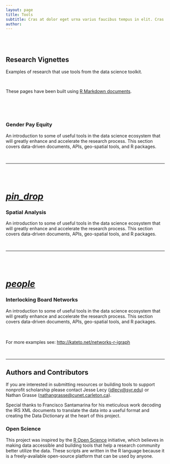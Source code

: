 ```yaml
---
layout: page
title: Tools
subtitle: Cras at dolor eget urna varius faucibus tempus in elit. Cras a dui imperdiet, tempus metus quis, pharetra turpis.
author:
---
```




<br>
<br>


<h2 class="center orange-text">Research Vignettes</h2>

<p class="center light">Examples of research that use tools from the data science toolkit.</p> 

<br>

<p class="center light">These pages have been built using <a href="http://rmarkdown.rstudio.com/">R Markdown documents</a>.</p>


<br>
<br>







 <div class="icon-block">
   <a href="https://lecy.github.io/arnova-2017-workshop/workshop/coding_gender.html">
   <h1 class="center" style="color:Orange;"><i data-uk-icon="icon: database; ratio: 5" class=""></i></h1></a>
   <h3 class="center">Gender Pay Equity</h3>

<div class="col l3 s12"></div>
<div class="col l6 s12">
   <p class="center light">An introduction to some of useful tools in the data science ecosystem that will greatly enhance and accelerate the research process. This section covers data-driven documents, APIs, geo-spatial tools, and R packages.</p>
</div>
</div>

<br> 

------------------------------------------------------------------   
 






<br>
<br>



<div class="icon-block">
  
   <a href="https://lecy.github.io/arnova-2017-workshop/workshop/spatial_example.html">
   <h1 class="center orange-text"><i class="large material-icons">pin_drop</i></h1></a>
   <h3 class="center">Spatial Analysis</h3>
   <div class="col s12 m6"><p class="center light">An introduction to some of useful tools in the data science ecosystem that will greatly enhance and accelerate the research process. This section covers data-driven documents, APIs, geo-spatial tools, and R packages.</p></div>

</div>

<br> 

-----------------------------------------   




<br>
<br>




<div class="icon-block">
  <div class="col s12 m4">
   <a href="https://lecy.github.io/arnova-2017-workshop/workshop/board_networks.html">
   <h1 class="center orange-text"><i class="large material-icons">people</i></h1></a>
   <h3 class="center">Interlocking Board Networks</h3>

   <p class="center light">An introduction to some of useful tools in the data science ecosystem that will greatly enhance and accelerate the research process. This section covers data-driven documents, APIs, geo-spatial tools, and R packages.
   
   <br><br>For more examples see:  http://kateto.net/networks-r-igraph </p>
</div>
</div>



<br>

------------------------------------------------------------------ 



## Authors and Contributors

If you are interested in submitting resources or building tools to support nonprofit scholarship please contact Jesse Lecy (jdlecy@syr.edu) or Nathan Grasse (nathangrasse@cunet.carleton.ca).

Special thanks to Francisco Santamarina for his meticulous work decoding the IRS XML documents to translate the data into a useful format and creating the Data Dictionary at the heart of this project.


### Open Science

This project was inspired by the [R Open Science](https://ropensci.org/) initiative, which believes in making data accessible and building tools that help a research community better utilize the data. These scripts are written in the R language because it is a freely-available open-source platform that can be used by anyone. 
